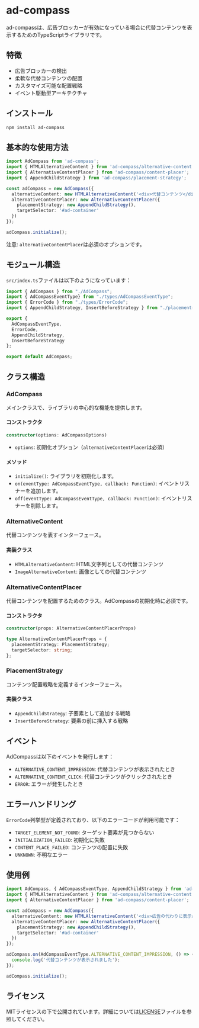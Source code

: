 # ad-compass

ad-compassは、広告ブロッカーが有効になっている場合に代替コンテンツを表示するためのTypeScriptライブラリです。

## 特徴

- 広告ブロッカーの検出
- 柔軟な代替コンテンツの配置
- カスタマイズ可能な配置戦略
- イベント駆動型アーキテクチャ

## インストール

```bash
npm install ad-compass
```

## 基本的な使用方法

```typescript
import AdCompass from 'ad-compass';
import { HTMLAlternativeContent } from 'ad-compass/alternative-content';
import { AlternativeContentPlacer } from 'ad-compass/content-placer';
import { AppendChildStrategy } from 'ad-compass/placement-strategy';

const adCompass = new AdCompass({
  alternativeContent: new HTMLAlternativeContent('<div>代替コンテンツ</div>'),
  alternativeContentPlacer: new AlternativeContentPlacer({
    placementStrategy: new AppendChildStrategy(),
    targetSelector: '#ad-container'
  })
});

adCompass.initialize();
```

注意: `alternativeContentPlacer`は必須のオプションです。

## モジュール構造

`src/index.ts`ファイルは以下のようになっています：

```typescript
import { AdCompass } from "./AdCompass";
import { AdCompassEventType} from "./types/AdCompassEventType";
import { ErrorCode } from "./types/ErrorCode";
import { AppendChildStrategy, InsertBeforeStrategy } from "./placement-strategy/";

export {
  AdCompassEventType,
  ErrorCode,
  AppendChildStrategy,
  InsertBeforeStrategy
};

export default AdCompass;
```

## クラス構造

### AdCompass

メインクラスで、ライブラリの中心的な機能を提供します。

#### コンストラクタ

```typescript
constructor(options: AdCompassOptions)
```

- `options`: 初期化オプション（`alternativeContentPlacer`は必須）

#### メソッド

- `initialize()`: ライブラリを初期化します。
- `on(eventType: AdCompassEventType, callback: Function)`: イベントリスナーを追加します。
- `off(eventType: AdCompassEventType, callback: Function)`: イベントリスナーを削除します。

### AlternativeContent

代替コンテンツを表すインターフェース。

#### 実装クラス

- `HTMLAlternativeContent`: HTML文字列としての代替コンテンツ
- `ImageAlternativeContent`: 画像としての代替コンテンツ

### AlternativeContentPlacer

代替コンテンツを配置するためのクラス。AdCompassの初期化時に必須です。

#### コンストラクタ

```typescript
constructor(props: AlternativeContentPlacerProps)
```

```typescript
type AlternativeContentPlacerProps = {
  placementStrategy: PlacementStrategy;
  targetSelector: string;
};
```

### PlacementStrategy

コンテンツ配置戦略を定義するインターフェース。

#### 実装クラス

- `AppendChildStrategy`: 子要素として追加する戦略
- `InsertBeforeStrategy`: 要素の前に挿入する戦略

## イベント

AdCompassは以下のイベントを発行します：

- `ALTERNATIVE_CONTENT_IMPRESSION`: 代替コンテンツが表示されたとき
- `ALTERNATIVE_CONTENT_CLICK`: 代替コンテンツがクリックされたとき
- `ERROR`: エラーが発生したとき

## エラーハンドリング

`ErrorCode`列挙型が定義されており、以下のエラーコードが利用可能です：

- `TARGET_ELEMENT_NOT_FOUND`: ターゲット要素が見つからない
- `INITIALIZATION_FAILED`: 初期化に失敗
- `CONTENT_PLACE_FAILED`: コンテンツの配置に失敗
- `UNKNOWN`: 不明なエラー

## 使用例

```typescript
import AdCompass, { AdCompassEventType, AppendChildStrategy } from 'ad-compass';
import { HTMLAlternativeContent } from 'ad-compass/alternative-content';
import { AlternativeContentPlacer } from 'ad-compass/content-placer';

const adCompass = new AdCompass({
  alternativeContent: new HTMLAlternativeContent('<div>広告の代わりに表示されるコンテンツ</div>'),
  alternativeContentPlacer: new AlternativeContentPlacer({
    placementStrategy: new AppendChildStrategy(),
    targetSelector: '#ad-container'
  })
});

adCompass.on(AdCompassEventType.ALTERNATIVE_CONTENT_IMPRESSION, () => {
  console.log('代替コンテンツが表示されました');
});

adCompass.initialize();
```

## ライセンス

MITライセンスの下で公開されています。詳細については[LICENSE](../LICENSE)ファイルを参照してください。